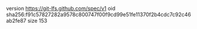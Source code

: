 version https://git-lfs.github.com/spec/v1
oid sha256:f91c57827282a9578c800747f00f9cd99e51fe11370f2b4cdc7c92c46ab2fe87
size 153
